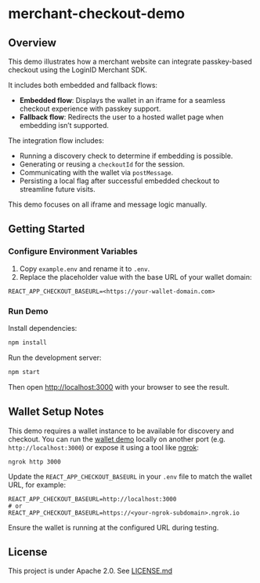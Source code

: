 # merchant-checkout-demo

## Overview

This demo illustrates how a merchant website can integrate passkey-based checkout using the LoginID Merchant SDK.

It includes both embedded and fallback flows:

- **Embedded flow**: Displays the wallet in an iframe for a seamless checkout experience with passkey support.
- **Fallback flow**: Redirects the user to a hosted wallet page when embedding isn’t supported.

The integration flow includes:

- Running a discovery check to determine if embedding is possible.
- Generating or reusing a `checkoutId` for the session.
- Communicating with the wallet via `postMessage`.
- Persisting a local flag after successful embedded checkout to streamline future visits.

This demo focuses on all iframe and message logic manually.

## Getting Started

### Configure Environment Variables

1. Copy `example.env` and rename it to `.env`.
2. Replace the placeholder value with the base URL of your wallet domain:

```
REACT_APP_CHECKOUT_BASEURL=<https://your-wallet-domain.com>
```

### Run Demo

Install dependencies:

```bash
npm install
```

Run the development server:

```bash
npm start
```

Then open [http://localhost:3000](http://localhost:3000) with your browser to see the result.

## Wallet Setup Notes

This demo requires a wallet instance to be available for discovery and checkout. You can run the [wallet demo](../wallet-checkout-demo) locally on another port (e.g. `http://localhost:3000`) or expose it using a tool like [ngrok](https://ngrok.com):

```
ngrok http 3000
```

Update the `REACT_APP_CHECKOUT_BASEURL` in your `.env` file to match the wallet URL, for example:

```
REACT_APP_CHECKOUT_BASEURL=http://localhost:3000
# or
REACT_APP_CHECKOUT_BASEURL=https://<your-ngrok-subdomain>.ngrok.io
```

Ensure the wallet is running at the configured URL during testing.

## License

This project is under Apache 2.0. See [LICENSE.md](./LICENSE.md)
